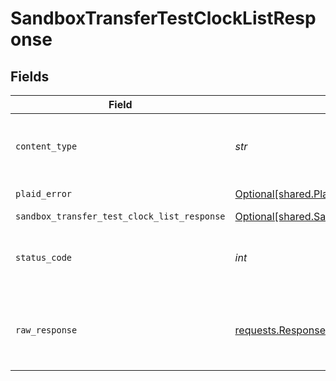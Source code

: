 # SandboxTransferTestClockListResponse


## Fields

| Field                                                                                                                | Type                                                                                                                 | Required                                                                                                             | Description                                                                                                          |
| -------------------------------------------------------------------------------------------------------------------- | -------------------------------------------------------------------------------------------------------------------- | -------------------------------------------------------------------------------------------------------------------- | -------------------------------------------------------------------------------------------------------------------- |
| `content_type`                                                                                                       | *str*                                                                                                                | :heavy_check_mark:                                                                                                   | HTTP response content type for this operation                                                                        |
| `plaid_error`                                                                                                        | [Optional[shared.PlaidError]](../../models/shared/plaiderror.md)                                                     | :heavy_minus_sign:                                                                                                   | Error response                                                                                                       |
| `sandbox_transfer_test_clock_list_response`                                                                          | [Optional[shared.SandboxTransferTestClockListResponse]](../../models/shared/sandboxtransfertestclocklistresponse.md) | :heavy_minus_sign:                                                                                                   | OK                                                                                                                   |
| `status_code`                                                                                                        | *int*                                                                                                                | :heavy_check_mark:                                                                                                   | HTTP response status code for this operation                                                                         |
| `raw_response`                                                                                                       | [requests.Response](https://requests.readthedocs.io/en/latest/api/#requests.Response)                                | :heavy_minus_sign:                                                                                                   | Raw HTTP response; suitable for custom response parsing                                                              |